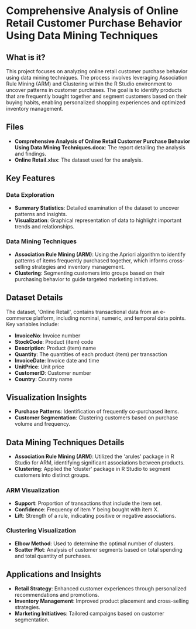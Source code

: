 # Comprehensive Analysis of Online Retail Customer Purchase Behavior Using Data Mining Techniques

## What is it?

This project focuses on analyzing online retail customer purchase behavior using data mining techniques. The process involves leveraging Association Rule Mining (ARM) and Clustering within the R Studio environment to uncover patterns in customer purchases. The goal is to identify products that are frequently bought together and segment customers based on their buying habits, enabling personalized shopping experiences and optimized inventory management.

## Files

- **Comprehensive Analysis of Online Retail Customer Purchase Behavior Using Data Mining Techniques.docx**: The report detailing the analysis and findings.
- **Online Retail.xlsx**: The dataset used for the analysis.

## Key Features

### Data Exploration

- **Summary Statistics**: Detailed examination of the dataset to uncover patterns and insights.
- **Visualization**: Graphical representation of data to highlight important trends and relationships.

### Data Mining Techniques

- **Association Rule Mining (ARM)**: Using the Apriori algorithm to identify patterns of items frequently purchased together, which informs cross-selling strategies and inventory management.
- **Clustering**: Segmenting customers into groups based on their purchasing behavior to guide targeted marketing initiatives.

## Dataset Details

The dataset, 'Online Retail', contains transactional data from an e-commerce platform, including nominal, numeric, and temporal data points. Key variables include:

- **InvoiceNo**: Invoice number
- **StockCode**: Product (item) code
- **Description**: Product (item) name
- **Quantity**: The quantities of each product (item) per transaction
- **InvoiceDate**: Invoice date and time
- **UnitPrice**: Unit price
- **CustomerID**: Customer number
- **Country**: Country name

## Visualization Insights

- **Purchase Patterns**: Identification of frequently co-purchased items.
- **Customer Segmentation**: Clustering customers based on purchase volume and frequency.

## Data Mining Techniques Details

- **Association Rule Mining (ARM)**: Utilized the 'arules' package in R Studio for ARM, identifying significant associations between products.
- **Clustering**: Applied the 'cluster' package in R Studio to segment customers into distinct groups.

### ARM Visualization

- **Support**: Proportion of transactions that include the item set.
- **Confidence**: Frequency of item Y being bought with item X.
- **Lift**: Strength of a rule, indicating positive or negative associations.

### Clustering Visualization

- **Elbow Method**: Used to determine the optimal number of clusters.
- **Scatter Plot**: Analysis of customer segments based on total spending and total quantity of purchases.

## Applications and Insights

- **Retail Strategy**: Enhanced customer experiences through personalized recommendations and promotions.
- **Inventory Management**: Improved product placement and cross-selling strategies.
- **Marketing Initiatives**: Tailored campaigns based on customer segmentation.

